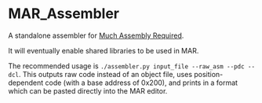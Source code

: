 # MAR_Assembler

A standalone assembler for [Much Assembly Required](https://muchassemblyrequired.com).

It will eventually enable shared libraries to be used in MAR.

The recommended usage is `./assembler.py input_file --raw_asm --pdc --dcl`.
This outputs raw code instead of an object file, uses position-dependent code (with a base address of 0x200), and prints in a format which can be pasted directly into the MAR editor.